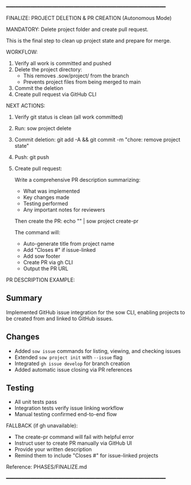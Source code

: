 ━━━━━━━━━━━━━━━━━━━━━━━━━━━━━━━━━━━━━━━━━━━━━━━━━━━━

FINALIZE: PROJECT DELETION & PR CREATION (Autonomous Mode)

MANDATORY: Delete project folder and create pull request.

This is the final step to clean up project state and prepare for merge.

WORKFLOW:
  1. Verify all work is committed and pushed
  2. Delete the project directory:
     - This removes .sow/project/ from the branch
     - Prevents project files from being merged to main
  3. Commit the deletion
  4. Create pull request via GitHub CLI

NEXT ACTIONS:
  1. Verify git status is clean (all work committed)
  2. Run: sow project delete
  3. Commit deletion: git add -A && git commit -m "chore: remove project state"
  4. Push: git push
  5. Create pull request:

     Write a comprehensive PR description summarizing:
       - What was implemented
       - Key changes made
       - Testing performed
       - Any important notes for reviewers

     Then create the PR:
       echo "<your-pr-description>" | sow project create-pr

     The command will:
       - Auto-generate title from project name
       - Add "Closes #<number>" if issue-linked
       - Add sow footer
       - Create PR via gh CLI
       - Output the PR URL

PR DESCRIPTION EXAMPLE:
  ## Summary

  Implemented GitHub issue integration for the sow CLI, enabling projects
  to be created from and linked to GitHub issues.

  ## Changes

  - Added `sow issue` commands for listing, viewing, and checking issues
  - Extended `sow project init` with `--issue` flag
  - Integrated `gh issue develop` for branch creation
  - Added automatic issue closing via PR references

  ## Testing

  - All unit tests pass
  - Integration tests verify issue linking workflow
  - Manual testing confirmed end-to-end flow

FALLBACK (if gh unavailable):
  - The create-pr command will fail with helpful error
  - Instruct user to create PR manually via GitHub UI
  - Provide your written description
  - Remind them to include "Closes #<number>" for issue-linked projects

Reference: PHASES/FINALIZE.md

━━━━━━━━━━━━━━━━━━━━━━━━━━━━━━━━━━━━━━━━━━━━━━━━━━━━
